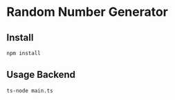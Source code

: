 # Random Number Generator

## Install

```bash
npm install
```

## Usage Backend

```bash
ts-node main.ts
```
